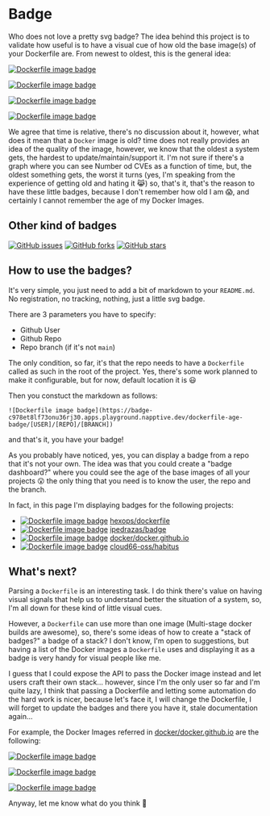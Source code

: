 # Badge

Who does not love a pretty svg badge? The idea behind this project is to validate how useful is to have a visual cue of how old the base image(s) of your Dockerfile are. From newest to oldest, this is the general idea:

[![Dockerfile image badge](https://badge-c978et8lf73onu36rj30.apps.playground.napptive.dev/dockerfile/age/badge/hexops/dockerfile)](https://github.com/ipedrazas/badge)

[![Dockerfile image badge](https://badge-c978et8lf73onu36rj30.apps.playground.napptive.dev/dockerfile/age/badge/ipedrazas/badge)](https://github.com/ipedrazas/badge)

[![Dockerfile image badge](https://badge-c978et8lf73onu36rj30.apps.playground.napptive.dev/dockerfile/age/badge/docker/docker.github.io/master)](https://github.com/ipedrazas/badge)

[![Dockerfile image badge](https://badge-c978et8lf73onu36rj30.apps.playground.napptive.dev/dockerfile/age/badge/cloud66-oss/habitus/master)](https://github.com/ipedrazas/badge)

We agree that time is relative, there's no discussion about it, however, what does it mean that a `Docker` image is old? time does not really provides an idea of the quality of the image, however, we know that the oldest a system gets, the hardest to update/maintain/support it. I'm not sure if there's a graph where you can see Number od CVEs as a function of time, but, the oldest something gets, the worst it turns (yes, I'm speaking from the experience of getting old and hating it 😹) so, that's it, that's the reason to have these little badges, because I don't remember how old I am 😱, and certainly I cannot remember the age of my Docker Images.


## Other kind of badges

[![GitHub issues](https://img.shields.io/github/issues/webdevops/Dockerfile.svg)](https://github.com/webdevops/Dockerfile/issues)
[![GitHub forks](https://img.shields.io/github/forks/webdevops/Dockerfile.svg)](https://github.com/webdevops/Dockerfile/network)
[![GitHub stars](https://img.shields.io/github/stars/webdevops/Dockerfile.svg)](https://github.com/webdevops/Dockerfile/network)


## How to use the badges?

It's very simple, you just need to add a bit of markdown to your `README.md`. No registration, no tracking, nothing, just a little svg badge.

There are 3 parameters you have to specify:

- Github User
- Github Repo
- Repo branch (if it's not `main`)

The only condition, so far, it's that the repo needs to have a `Dockerfile` called as such in the root of the project. Yes, there's some work planned to make it configurable, but for now, default location it is 😃

Then you constuct the markdown as follows:

```
![Dockerfile image badge](https://badge-c978et8lf73onu36rj30.apps.playground.napptive.dev/dockerfile-age-badge/[USER]/[REPO]/[BRANCH])
```

and that's it, you have your badge!

As you probably have noticed, yes, you can display a badge from a repo that it's not your own. The idea was that you could create a "badge dashboard?" where you could see the age of the base images of all your projects 😮 the only thing that you need is to know the user, the repo and the branch.

In fact, in this page I'm displaying badges for the following projects:

- [![Dockerfile image badge](https://badge-c978et8lf73onu36rj30.apps.playground.napptive.dev/dockerfile/age/badge/hexops/dockerfile)](https://github.com/hexops/dockerfile)  [hexops/dockerfile](https://github.com/hexops/dockerfile)
- [![Dockerfile image badge](https://badge-c978et8lf73onu36rj30.apps.playground.napptive.dev/dockerfile/age/badge/ipedrazas/badge)](https://github.com/ipedrazas/badge)  [ipedrazas/badge](https://github.com/ipedrazas/badge)
- [![Dockerfile image badge](https://badge-c978et8lf73onu36rj30.apps.playground.napptive.dev/dockerfile/age/badge/docker/docker.github.io/master)](https://github.com/ipedrazas/badge) [docker/docker.github.io](https://github.com/docker/docker.github.io)
- [![Dockerfile image badge](https://badge-c978et8lf73onu36rj30.apps.playground.napptive.dev/dockerfile/age/badge/cloud66-oss/habitus/master)](https://github.com/ipedrazas/badge) [cloud66-oss/habitus](https://github.com/cloud66-oss/habitus)

## What's next?

Parsing a `Dockerfile` is an interesting task. I do think there's value on having visual signals that help us to understand better the situation of a system, so, I'm all down for these kind of little visual cues.

However, a `Dockerfile` can use more than one image (Multi-stage docker builds are awesome), so, there's some ideas of how to create a "stack of badges?"
a badge of a stack? I don't know, I'm open to suggestions, but having a list of the Docker images a `Dockerfile` uses and displaying it as a badge is very handy for visual people like me.

I guess that I could expose the API to pass the Docker image instead and let users craft their own stack... however, since I'm the only user so far and I'm quite lazy, I think that passing a Dockerfile and letting some automation do the hard work is nicer, because let's face it, I will change the Dockerfile, I will forget to update the badges and there you have it, stale documentation again...

For example, the Docker Images referred in [docker/docker.github.io](https://github.com/docker/docker.github.io) are the following:

[![Dockerfile image badge](https://badge-c978et8lf73onu36rj30.apps.playground.napptive.dev/dockerimage/age/badge/starefossen/github-pages:198)](https://github.com/docker/docker.github.io)

[![Dockerfile image badge](https://badge-c978et8lf73onu36rj30.apps.playground.napptive.dev/dockerimage/age/badge/alpine)](https://github.com/docker/docker.github.io)

[![Dockerfile image badge](https://badge-c978et8lf73onu36rj30.apps.playground.napptive.dev/dockerimage/age/badge/nginx:alpine)](https://github.com/docker/docker.github.io)


Anyway, let me know what do you think 🙌
